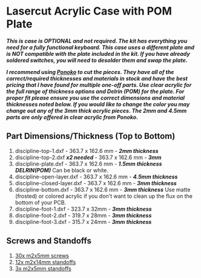 # Lasercut Acrylic Case with POM Plate

***This is case is OPTIONAL and not required. The kit has everything you need for a fully functional keyboard.
This case uses a different plate and is NOT compatible with the plate included in the kit.
If you have already soldered switches, you will need to desolder them and swap the plate.***

***I recommend using [Ponoko](https://www.ponoko.com) to cut the pieces. They have all of the correct/required thicknesses and materials in stock and have the best pricing that I have found for multiple one-off parts. Use clear acrylic for the full range of thickness options and Delrin (POM) for the plate. For proper fit please ensure you use the correct dimensions and material thicknesses noted below. If you would like to change the color you may change out any of the 3mm thick acrylic pieces. The 2mm and 4.5mm parts are only offered in clear acrylic from Ponoko.***

## Part Dimensions/Thickness (Top to Bottom)
1. discipline-top-1.dxf - 363.7 x 162.6 mm - ***2mm thickness***
2. discipline-top-2.dxf ***x2 needed*** - 363.7 x 162.6 mm - ***3mm***
3. discipline-plate.dxf - 363.7 x 162.6 mm - ***1.5mm thickness DELRIN(POM)*** Can be black or white.
4. discipline-open-layer.dxf - 363.7 x 162.6 mm - ***4.5mm thickness***
5. discipline-closed-layer.dxf - 363.7 x 162.6 mm - ***3mm thickness***
6. discipline-bottom.dxf - 363.7 x 162.6 mm - ***3mm thickness*** Use matte (frosted) or colored acrylic if you don't want to clean up the flux on the bottom of your PCB.
7. discipline-foot-1.dxf - 323.7 x 32mm - ***3mm thickness***
8. discipline-foot-2.dxf - 319.7 x 28mm - ***3mm thickness***
9. discipline-foot-3.dxf - 315.7 x 24mm - ***3mm thickness***

## Screws and Standoffs
1. [30x m2x5mm screws](https://www.aliexpress.com/item/32870342767.html?spm=a2g0o.productlist.0.0.27966799mfy194&algo_pvid=98f7a66e-57d9-4ca1-95a8-3b2bc99288b9&algo_expid=98f7a66e-57d9-4ca1-95a8-3b2bc99288b9-13&btsid=da4f7f18-e93d-4ac9-b663-3a1246c85e80&ws_ab_test=searchweb0_0,searchweb201602_7,searchweb201603_53)
2. [12x m2x14mm standoffs](https://www.aliexpress.com/item/32968906213.html?spm=a2g0o.productlist.0.0.265047aaJgjb3X&algo_pvid=cd49ee05-cc1d-4ee2-adb1-eb3f27e62dc2&algo_expid=cd49ee05-cc1d-4ee2-adb1-eb3f27e62dc2-18&btsid=dcb8921a-e3ef-46a9-ae35-4c76361d9e36&ws_ab_test=searchweb0_0,searchweb201602_7,searchweb201603_53)
3. [3x m2x5mm standoffs](https://www.aliexpress.com/item/32968906213.html?spm=a2g0o.productlist.0.0.265047aaJgjb3X&algo_pvid=cd49ee05-cc1d-4ee2-adb1-eb3f27e62dc2&algo_expid=cd49ee05-cc1d-4ee2-adb1-eb3f27e62dc2-18&btsid=dcb8921a-e3ef-46a9-ae35-4c76361d9e36&ws_ab_test=searchweb0_0,searchweb201602_7,searchweb201603_53)